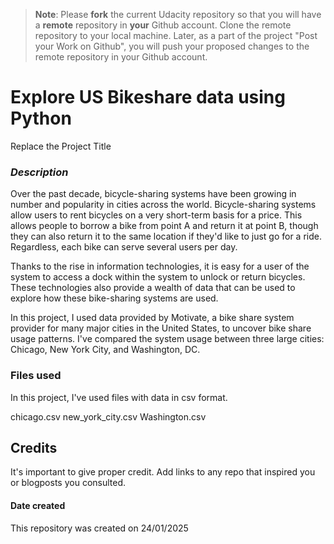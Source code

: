 >**Note**: Please **fork** the current Udacity repository so that you will have a **remote** repository in **your** Github account. Clone the remote repository to your local machine. Later, as a part of the project "Post your Work on Github", you will push your proposed changes to the remote repository in your Github account.


# **Explore US Bikeshare data using Python**
Replace the Project Title

### _Description_
Over the past decade, bicycle-sharing systems have been growing in number and popularity in cities across the world. Bicycle-sharing systems allow users to rent bicycles on a very short-term basis for a price. This allows people to borrow a bike from point A and return it at point B, though they can also return it to the same location if they'd like to just go for a ride. Regardless, each bike can serve several users per day.

Thanks to the rise in information technologies, it is easy for a user of the system to access a dock within the system to unlock or return bicycles. These technologies also provide a wealth of data that can be used to explore how these bike-sharing systems are used.

In this project, I used data provided by Motivate, a bike share system provider for many major cities in the United States, to uncover bike share usage patterns. I've compared the system usage between three large cities: Chicago, New York City, and Washington, DC.

### Files used
In this project, I've used files with data in csv format. 

chicago.csv
new_york_city.csv
Washington.csv

## **Credits**
It's important to give proper credit. Add links to any repo that inspired you or blogposts you consulted.

#### Date created
This repository was created on 24/01/2025